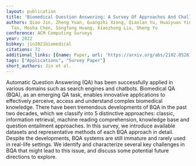 ```yaml
---
layout: publication
title: 'Biomedical Question Answering: A Survey Of Approaches And Challenges'
authors: Qiao Jin, Zheng Yuan, Guangzhi Xiong, Qianlan Yu, Huaiyuan Ying, Chuanqi
  Tan, Mosha Chen, Songfang Huang, Xiaozhong Liu, Sheng Yu
conference: ACM Computing Surveys
year: 2022
bibkey: jin2021biomedical
citations: 72
additional_links: [{name: Paper, url: 'https://arxiv.org/abs/2102.05281'}]
tags: ["Applications", "Survey Paper"]
short_authors: Jin et al.
---
```

Automatic Question Answering (QA) has been successfully applied in various
domains such as search engines and chatbots. Biomedical QA (BQA), as an
emerging QA task, enables innovative applications to effectively perceive,
access and understand complex biomedical knowledge. There have been tremendous
developments of BQA in the past two decades, which we classify into 5
distinctive approaches: classic, information retrieval, machine reading
comprehension, knowledge base and question entailment approaches. In this
survey, we introduce available datasets and representative methods of each BQA
approach in detail. Despite the developments, BQA systems are still immature
and rarely used in real-life settings. We identify and characterize several key
challenges in BQA that might lead to this issue, and discuss some potential
future directions to explore.
